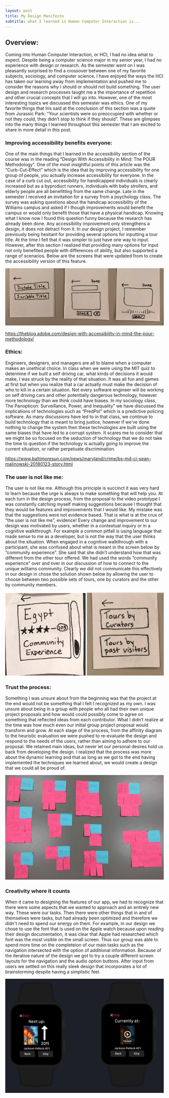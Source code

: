 ```yaml
---
layout: post
title: My Design Manifesto 
subtitle: what I learned in Human Computer Interaction is...
---
```

 
## Overview:
 
Coming into Human Computer Interaction, or HCI, I had no idea what to expect. Despite being a computer science major in my senior year, I had no experience with design or research. As the semester went on I was pleasantly surprised to find a crossover between one of my favorite subjects, sociology, and computer science. I have enjoyed the ways the HCI has taken our learning away from implementation and pushed me to consider the reasons why I should or should not build something. The user design and research processes taught me a the importance of repetition and other crucial concepts that I will go into. However, one of the most interesting topics we discussed this semester was ethics. One of my favorite things that Iris said at the conclusion of this section was a quote from Jurassic Park: “Your scientists were so preoccupied with whether or not they could, they didn’t stop to think if they should”. These are glimpses into the many things I learned throughout this semester that I am excited to share in more detail in this post.

### Improving accessibility benefits everyone:

One of the main things that I learned in the accessibility section of the course was in the reading “Design With Accessibility in Mind: The POUR Methodology”. One of the most insightful points of this article was the “Curb-Cut-Effect” which is the idea that by improving accessibility for one group of people, you actually increase accessibility for everyone. In the case of a curb cut out, accessibility for handicapped individuals is clearly increased but as a byproduct runners, individuals with baby strollers, and elderly people are all benefitting from the same change. Late in the semester I received an invitation for a survey from a psychology class. The survey was asking questions about the handicap accessibility of the Williams campus and asked if I though improvements would benefit the campus or would only benefit those that have a physical handicap. Knowing what I know now I found this question funny because the research has already been done. Any accessibility improvement only strengthens a design, it does not detract from it. In our design project, I remember previously being hesitant for providing several options for inputting a tour title. At the time I felt that it was simpler to just have one way to input. However, after this section I realized that providing many options for input not only benefited people with differences of ability, but also supported a range of scenarios. Below are the screens that were updated from to create the accessibility version of this feature. 

![](../acessible.png)

 <https://theblog.adobe.com/design-with-accessibility-in-mind-the-pour-methodology/>

### Ethics:

Engineers, designers, and managers are all to blame when a computer makes an unethical choice. In class when we were using the MIT quiz to determine if we built a self driving car, what kinds of decisions it would make, I was struck by the reality of that situation. It was all fun and games at first but when you realize that a car actually must make the decision of who to kill in a certain situation. Not every software engineer will be working on self driving cars and other potentially dangerous technology, however more technology than we think could have biases. In my sociology class, The Panopticon: Surveillance, Power, and Inequality” we have discussed the implications of technologies such as “PredPol” which is a predictive policing software. As many discussions have led to in that class, we continue to build technology that is meant to bring justice, however if we’ve done nothing to change the system then these technologies are built using the same biases that have led to a corrupt system. It scares me to consider that we might be so focused on the seduction of technology that we do not take the time to question if the technology is actually going to improve the current situation, or rather perpetuate discrimination. 

<https://www.baltimoresun.com/news/maryland/crime/bs-md-ci-sean-malinowski-20180123-story.html>

### The user is not like me:

The user is not like me. Although this principle is succinct it was very hard to learn because the urge is always to make something that will help you. At each turn in the  design process, from the proposal to the video prototype I was constantly catching myself making suggestions because I thought that they would be features and improvements that I would like. My mistake was that the suggestions were not evidence based. That is what is at the crux of “the user is not like me”, evidence! Every change and improvement to our design was motivated by users, whether in a contextual inquiry or in a cognitive walkthrough. For example a common pitfall is using language that made sense to me as a developer, but is not the way that the user thinks about the situation. When engaged in a cognitive walkthrough with a participant, she was confused about what is meant in the screen below by “community experience”. She said that she didn’t understand how that was different from the other tour offered. We had used the words “community experience” over and over in our discussion of how to connect to the unique williams community. Clearly we did not communicate this effectively in our design in chose the solution shown below by allowing the user to choose between two possible sets of tours, one by curators and the other by community members.

![](../menuz.png)




### Trust the process:

Something I was unsure about from the beginning was that the project at the end would not be something that I felt I recognized as my own. I was unsure about being in a group with people who all had their own unique project proposals and how would could possibly come to agree on something that reflected ideas from each contributor. What I didn’t realize at the time was how much even our initial group project proposal would transform and grow. At each stage of the process, from the affinity diagram to the heuristic evaluation we were pushed to re-evaluate the design and respond to the needs of the users, rather than aiming to adhere to our proposal. We retained main ideas, but never let our personal desires hold us back from developing the design. I realized that the process was more about the dynamic learning and that as long as we got to the end having implemented the techniques we learned about, we would create a design that we could all be proud of. 

![](../affinziez.png)


### Creativity where it counts

When it came to designing the features of our app, we had to recognize that there were some aspects that we wanted to approach and an entirely new way. These were our tasks. Then there were other things that in and of themselves were tasks, but had already been optimized and therefore we didn't need to spend our energy on them. For example, in our design we chose to use the font that is used on the Apple watch because upon reading their design documentation, it was clear that Apple had researched which font was the most visible on the small screen. Thus our group was able to spend more time on the completeion of our main tasks such as the navigation intersected with the option of additional information. Because of the iterative nature of the design we got to try a couple different screen layouts for the navigation and the audio option buttons. After input from users we settled on this really sleek design that incorporates a lot of brainstorming despite having a simplistic feel. 

![](../nav.png)
